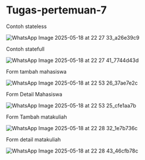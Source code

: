 # Tugas-pertemuan-7

Contoh stateless

![WhatsApp Image 2025-05-18 at 22 27 33_a26e39c9](https://github.com/user-attachments/assets/91d09748-6117-4e6a-b0fc-30f79e047fd5)

Contoh statefull

![WhatsApp Image 2025-05-18 at 22 27 41_7744d43d](https://github.com/user-attachments/assets/aaa1abd9-8bae-4205-a604-4f9f5fac1918)

Form tambah mahasiswa

![WhatsApp Image 2025-05-18 at 22 53 26_37ae7e2c](https://github.com/user-attachments/assets/1b4267d2-4a54-416b-9a15-637fddd2e5ae)

Form Detail Mahasiswa

![WhatsApp Image 2025-05-18 at 22 53 25_cfe1aa7b](https://github.com/user-attachments/assets/e985232c-997b-412f-a677-f92205a8270a)

Form Tambah matakuliah

![WhatsApp Image 2025-05-18 at 22 28 32_1e7b736c](https://github.com/user-attachments/assets/c035d193-5dab-4895-9bd6-ebda79bab354)

Form detail matakuliah

![WhatsApp Image 2025-05-18 at 22 28 43_46cfb78c](https://github.com/user-attachments/assets/8b3c0aad-9628-4b7b-8d21-7718b9807e83)
